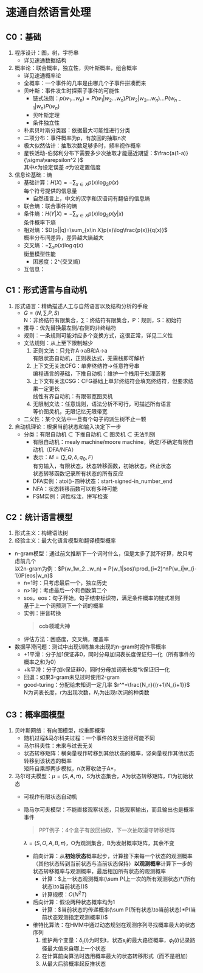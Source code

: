 # 速通自然语言处理
## C0：基础
1. 程序设计：图，树，字符串
    * 详见速通数据结构
1. 概率论：联合概率，独立性，贝叶斯概率，组合概率
    * 详见速通概率论
    * 全概率：一个事件的几率是由哪几个子事件拼凑而来
    * 贝叶斯：事件发生时探索子事件的可能性
        * 链式法则：$p(w_1...w_n) = P(w_1|w_2...w_n)P(w_2|w_3...w_n)...P(w_{n-1}|w_n)P(w_n)$
        * 贝叶斯定理
        * 条件独立性
    * 朴素贝叶斯分类器：依据最大可能性进行分类
    * 二项分布：事件概率为p，有放回的抽取n次
    * 极大似然估计：抽取次数足够多时，频率视作概率
    * 星铁活动-伯努利分布下需要多少次抽取才能逼近期望：$\frac{a(1-a)}{\sigma\varepsilon^2 }$  
    其中$\varepsilon$为设定误差 $\sigma$为设定置信度
1. 信息论基础：熵
    * 基础计算：$H(X)=-\sum_{x\in X}p(x)\log_2p(x)$  
        每个符号提供的信息量
        * 自然语言上，中文的汉字和汉语词有翻倍的信息熵
    * 联合熵：联合事件的熵
    * 条件熵：$H(Y|X)=-\sum_{x\in X}p(x)\log_2p(y|x)$  
    条件概率下熵
    * 相对熵：$D(p||q)=\sum_{x\in X}p(x)\log\frac{p(x)}{q(x)}$  
    概率分布间差异，差异越大熵越大
    * 交叉熵：$-\sum_xp(x)\log q(x)$  
        衡量模型性能
        * 困惑度：2^{交叉熵}
    * 互信息：
## C1：形式语言与自动机
1. 形式语言：精确描述人工与自然语言以及结构分析的手段
    * $G=(N,\sum,P,S)$  
    N：非终结符有限集合，$\sum$：终结符有限集合，P：规则，S：初始符
    * 推导：优先替换最左侧/右侧的非终结符
    * 规则：一条规则可能对应多个变换方式，这很正常，详见二义性
    * 文法规则：从上至下限制越少
        1. 正则文法：只允许A->aB和A->a  
        有限状态自动机，正则表达式，无需栈即可解析  
        1. 上下文无关法CFG：单非终结符->任意符号串  
        编程语言的基础，下推自动机：维护一个栈用于处理嵌套
        1. 上下文有关法CSG：CFG基础上单非终结符会填充终结符，但要求结果一定更长  
        线性有界自动机：有限带宽图灵机
        1. 无限制文法：任意规则，语法分析不可行，可描述所有语言  
        等价图灵机，无限记忆无限带宽
    * 二义性：某个文法中一旦有个句子的派生树不止一颗
1. 自动机理论：根据当前状态和输入决定下一步
    * 分类：有限自动机 $\subset$ 下推自动机 $\subset$ 图灵机 $\subset$ 无法判别 
        * 有限自动机：mealy machine/moore machine，确定/不确定有限自动机（DFA/NFA）
        * 表示：$M=(\sum,Q,\delta,q_0,F)$  
        有穷输入，有限状态，状态转移函数，初始状态，终止状态  
        状态转移函数记录所有状态的所有反应  
        * DFA实例：atoi()-四种状态：start-signed-in_number_end
        * NFA：状态转移函数可以有多种可能
        * FSM实例：词性标注，拼写检查
## C2：统计语言模型
1. 形式主义：构建语法树
1. 经验主义：最大化语言模型和翻译模型概率  
* n-gram模型：通过前文推断下一个词时什么，但是太多了就不好算，故只考虑前几个  
    以2n-gram为例：$P(w_1w_2...w_n) = P(w_1|sos)\prod_{i=2}^nP(w_i|w_{i-1})P(eos|w_n)$
    * n=1时：只考虑最后一个，独立历史
    * n>1时：考虑最后一个和倒数第二个
    * sos，eos：句子开始，句子结束标识符，满足条件概率的链式准则  
    基于上一个词预测下一个词的概率
    * 实例：拼音转换
        > **ccb领域大神**
    * 评估方法：困惑度，交叉熵，覆盖率
* 数据平滑问题：测试中出现训练集未出现的n-gram时视作零概率
    * +1平滑：分子加1保证非0，同时分母加词表长度保证归一化（所有事件的概率之和为0）
    * +k平滑：分子加k保证非0，同时分母加词表长度*k保证归一化
    * 回退：如果3-gram未见过时使用2-gram
    * good-turing：分配给未知词一定几率 $r^*=\frac{N_r}{(r+1)N_{i+1}}$  
    N为词表长度，r为出现次数，$N_r$为出现r次词的种类数
## C3：概率图模型
1. 贝叶斯网络：有向图模型，权重即概率
    * 随机过程&马尔科夫过程：一个事件的发生途径可能不同
    * 马尔科夫性：未来与过去无关
    * 状态转移矩阵：横向量视作转移到其他状态的概率，竖向量视作其他状态转移到该状态的概率  
    矩阵自乘即两步模拟，n次幂收敛于A*，
1. 马尔可夫模型：$\mu=(S,A,\pi)$，S为状态集合，A为状态转移矩阵，Π为初始状态  
    * 可视作有限状态自动机
    * 隐马尔可夫模型：不能直接观察状态，只能观察输出，而且输出也是概率事件  
        > PPT例子：4个盒子有放回抽取，下一次抽取遵守转移矩阵

        $\lambda=(S,O,A,B,\pi)$，O为观测集合，B为发射概率矩阵，其余不变
        * 前向计算：从**初始状态**概率起步，计算接下来每一个状态的观测概率（其他状态转到当前状态与当前状态保持）**以观测概率**计算下一步的状态转移概率与观测概率，最后相加所有状态的观测概率  
            * 计算：$上一状态观测概率(\sum P(上一次的所有观测状态)*(所有状态\to当前状态))$
            * 计算规模：$O(N^2T)$
        * 后向计算：假设两种状态概率均为1
            * 计算：$当前状态的传递概率(\sum P(所有状态\to当前状态)*P(当前状态观测指定观测概率))$
        * 维特比算法：在HMM中通过动态规划在观测序列寻找概率最大的状态序列  
            1. 维护两个变量：$\delta_t(i)$为时刻t，状态$s_i$的最大路径概率，$\phi_t(i)$记录路径最大值来自哪上一个状态
            1. 在计算前向算法时选用概率最大的状态转移形式（而不是相加）
            1. 从最大后验概率起反推状态